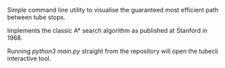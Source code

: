 Simple command line utility to visualise the guaranteed most efficient path between tube stops.

Implements the classic A* search algorithm as published at Stanford in 1968.

Running *python3 main.py* straight from the repository will open the tubecli interactive tool.
